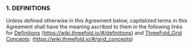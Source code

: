 ### 1. DEFINITIONS

Unless defined otherwise in this Agreement below, capitalized terms in this Agreement shall have the meaning ascribed to them in the following links for [Definitions](https://wiki.threefold.io/#/definitions) (https://wiki.threefold.io/#/definitions) and [ThreeFold_Grid Concepts](https://wiki.threefold.io/#/grid_concept): (https://wiki.threefold.io/#/grid_concepts)
